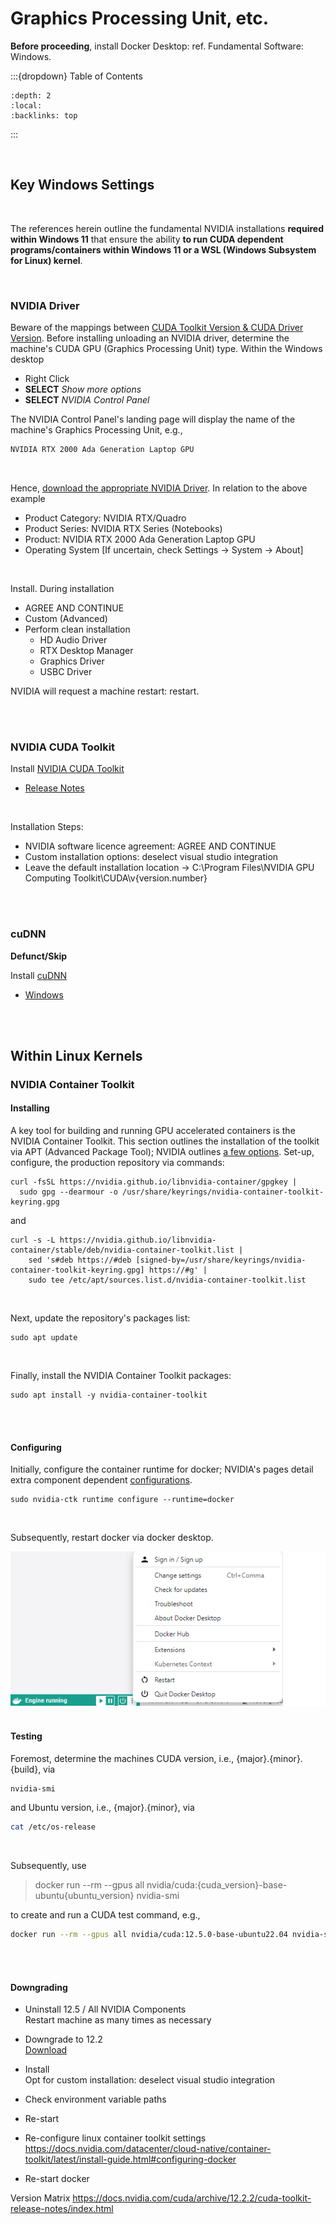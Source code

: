 
# Graphics Processing Unit, etc.

**Before proceeding**, install Docker Desktop: ref. Fundamental Software: Windows.

:::{dropdown} Table of Contents
```{contents}
:depth: 2
:local:
:backlinks: top
```
:::

<br>

## Key Windows Settings

<br>

The references herein outline the fundamental NVIDIA installations **required within Windows 11** that ensure the ability **to run CUDA dependent programs/containers within Windows 11 or a WSL (Windows Subsystem for Linux) kernel**. 

<br>
 
### NVIDIA Driver

Beware of the mappings between [CUDA Toolkit Version & CUDA Driver Version](https://docs.nvidia.com/cuda/cuda-toolkit-release-notes/index.html#id5:~:text=Windows%2C%20WSL-,CUDA%20Driver,-Running%20a%20CUDA).  Before installing unloading an NVIDIA driver, determine the machine's CUDA GPU (Graphics Processing Unit) type.  Within the Windows desktop

* Right Click
* **SELECT** _Show more options_
* **SELECT** _NVIDIA Control Panel_

The NVIDIA Control Panel's landing page will display the name of the machine's Graphics Processing Unit, e.g.,

```markdown
NVIDIA RTX 2000 Ada Generation Laptop GPU 
```

<br>

Hence, [download the appropriate NVIDIA Driver](https://www.nvidia.com/en-gb/drivers/).  In relation to the above example

* Product Category: NVIDIA RTX/Quadro
* Product Series: NVIDIA RTX Series (Notebooks)
* Product: NVIDIA RTX 2000 Ada Generation Laptop GPU
* Operating System [If uncertain, check Settings -> System -> About]

<br>

Install.  During installation

* AGREE AND CONTINUE
* Custom (Advanced)
* Perform clean installation
  * HD Audio Driver
  * RTX Desktop Manager
  * Graphics Driver
  * USBC Driver

NVIDIA will request a machine restart: restart.

<br>
<br>


### NVIDIA CUDA Toolkit

Install [NVIDIA CUDA Toolkit](https://developer.nvidia.com/cuda-downloads)
* [Release Notes](https://docs.nvidia.com/cuda/cuda-toolkit-release-notes/index.html)

<br>

Installation Steps:
* NVIDIA software licence agreement: AGREE AND CONTINUE
* Custom installation options: deselect visual studio integration
* Leave the default installation location $\rightarrow$ C:\Program Files\NVIDIA GPU Computing Toolkit\CUDA\v{version.number}


<br>
<br>

### cuDNN

**Defunct/Skip**

Install [cuDNN](https://developer.nvidia.com/cudnn)
* [Windows](https://docs.nvidia.com/deeplearning/cudnn/install-guide/index.html#install-windows)


<br>
<br>

## Within Linux Kernels

### NVIDIA Container Toolkit

#### Installing

A key tool for building and running GPU accelerated containers is the NVIDIA Container Toolkit.  This section outlines the installation of the toolkit via APT (Advanced Package Tool); NVIDIA outlines [a few options](https://docs.nvidia.com/datacenter/cloud-native/container-toolkit/latest/install-guide.html#installing-the-nvidia-container-toolkit).  Set-up, configure, the production repository via commands:

```shell
curl -fsSL https://nvidia.github.io/libnvidia-container/gpgkey | 
  sudo gpg --dearmour -o /usr/share/keyrings/nvidia-container-toolkit-keyring.gpg
```

and

```shell
curl -s -L https://nvidia.github.io/libnvidia-container/stable/deb/nvidia-container-toolkit.list | 
    sed 's#deb https://#deb [signed-by=/usr/share/keyrings/nvidia-container-toolkit-keyring.gpg] https://#g' | 
    sudo tee /etc/apt/sources.list.d/nvidia-container-toolkit.list
```

<br>

Next, update the repository's packages list:

```shell
sudo apt update
```

<br>

Finally, install the NVIDIA Container Toolkit packages:

```shell
sudo apt install -y nvidia-container-toolkit
```

<br>
<br>

#### Configuring

Initially, configure the container runtime for docker; NVIDIA's pages detail extra component dependent [configurations](https://docs.nvidia.com/datacenter/cloud-native/container-toolkit/latest/install-guide.html#configuration).  

```shell
sudo nvidia-ctk runtime configure --runtime=docker
```

<br>

Subsequently, restart docker via docker desktop.

<img src="../../../../assets/engine.png" alt="Docker Engine">

<br>
<br>

#### Testing

Foremost, determine the machines CUDA version, i.e.,  {major}.{minor}.{build}, via

```bash
nvidia-smi
```

and Ubuntu version, i.e., {major}.{minor}, via

```bash
cat /etc/os-release
```

<br>

Subsequently, use

> docker run --rm --gpus all nvidia/cuda:{cuda_version}-base-ubuntu{ubuntu_version} nvidia-smi

to create and run a CUDA test command, e.g.,

```bash
docker run --rm --gpus all nvidia/cuda:12.5.0-base-ubuntu22.04 nvidia-smi
```

<br>
<br>

#### Downgrading

* Uninstall 12.5 / All NVIDIA Components<br>
  Restart machine as many times as necessary

* Downgrade to 12.2<br>
  [Download](https://developer.nvidia.com/cuda-12-2-0-download-archive?target_os=Windows&target_arch=x86_64&target_version=11)

* Install<br>
  Opt for custom installation: deselect visual studio integration

* Check environment variable paths

* Re-start

* Re-configure linux container toolkit settings<br>
  https://docs.nvidia.com/datacenter/cloud-native/container-toolkit/latest/install-guide.html#configuring-docker

* Re-start docker


Version Matrix
https://docs.nvidia.com/cuda/archive/12.2.2/cuda-toolkit-release-notes/index.html


<br>
<br>

<br>
<br>

<br>
<br>

<br>
<br>
